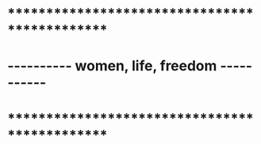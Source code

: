 # ********************************************* #
#  ---------- women, life, freedom -----------  #
# ********************************************* #


